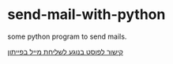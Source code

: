 # send-mail-with-python
some python program to send mails.

<a href="https://beeemet.blogspot.com/2020/07/blog-post.html"> קישור לפוסט בנוגע לשליחת מייל בפייתון</a>
